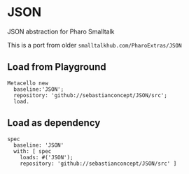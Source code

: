 # JSON
JSON abstraction for Pharo Smalltalk

This is a port from older `smalltalkhub.com/PharoExtras/JSON` 


## Load from Playground
```smalltalk
Metacello new
  baseline:'JSON';
  repository: 'github://sebastianconcept/JSON/src';
  load.
```

## Load as dependency
```smalltalk
spec
  baseline: 'JSON'
  with: [ spec
    loads: #('JSON');
    repository: 'github://sebastianconcept/JSON/src' ]
```
        
